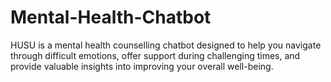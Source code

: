 # Mental-Health-Chatbot

HUSU is a mental health counselling chatbot designed to help you navigate through difficult emotions, offer support during challenging times, and provide valuable insights into improving your overall well-being.
